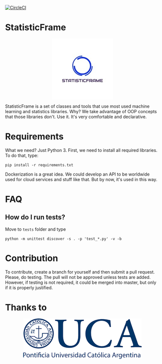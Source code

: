 [![CircleCI](https://circleci.com/gh/lucasSaavedra123/StatisticFrame/tree/master.svg?style=svg)](https://circleci.com/gh/lucasSaavedra123/StatisticFrame/tree/master)

# StatisticFrame
<p align="center">
  <img align="center" src="assets/logo.png">
</p>
StatisticFrame is a set of classes and tools that use most used machine learning and statistics libraries. Why? We take advantage of OOP concepts that those libraries don't. Use it. It's very comfortable and declarative.

# Requirements

What we need? Just Python 3.
First, we need to install all required libraries. To do that, type:

    pip install -r requirements.txt

Dockerization is a great idea. We could develop an API to be worldwide used for cloud services and stuff like that. But by now, it's used in this way.

# FAQ

## How do I run tests?

Move to `tests` folder and type

    python -m unittest discover -s . -p 'test_*.py' -v -b

# Contribution
To contribute, create a branch for yourself and then submit a pull request. Please, do testing. The pull will not be approved unless tests are added. However, if testing is not required, it could be merged into master, but only if it is properly justified.

# Thanks to
<p align="center">
  <img align="center" src="assets/logo_uca.png">
</p>
